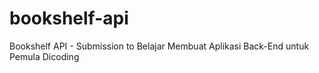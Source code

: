 # bookshelf-api
Bookshelf API - Submission to Belajar Membuat Aplikasi Back-End untuk Pemula Dicoding
